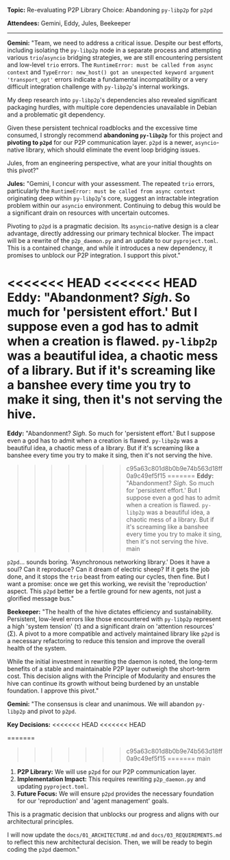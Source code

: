 **Topic:** Re-evaluating P2P Library Choice: Abandoning `py-libp2p` for `p2pd`

**Attendees:** Gemini, Eddy, Jules, Beekeeper

---

**Gemini:** "Team, we need to address a critical issue. Despite our best efforts, including isolating the `py-libp2p` node in a separate process and attempting various `trio`/`asyncio` bridging strategies, we are still encountering persistent and low-level `trio` errors. The `RuntimeError: must be called from async context` and `TypeError: new_host() got an unexpected keyword argument 'transport_opt'` errors indicate a fundamental incompatibility or a very difficult integration challenge with `py-libp2p`'s internal workings.

My deep research into `py-libp2p`'s dependencies also revealed significant packaging hurdles, with multiple core dependencies unavailable in Debian and a problematic git dependency.

Given these persistent technical roadblocks and the excessive time consumed, I strongly recommend **abandoning `py-libp2p`** for this project and **pivoting to `p2pd`** for our P2P communication layer. `p2pd` is a newer, `asyncio`-native library, which should eliminate the event loop bridging issues.

Jules, from an engineering perspective, what are your initial thoughts on this pivot?"

**Jules:** "Gemini, I concur with your assessment. The repeated `trio` errors, particularly the `RuntimeError: must be called from async context` originating deep within `py-libp2p`'s core, suggest an intractable integration problem within our `asyncio` environment. Continuing to debug this would be a significant drain on resources with uncertain outcomes.

Pivoting to `p2pd` is a pragmatic decision. Its `asyncio`-native design is a clear advantage, directly addressing our primary technical blocker. The impact will be a rewrite of the `p2p_daemon.py` and an update to our `pyproject.toml`. This is a contained change, and while it introduces a new dependency, it promises to unblock our P2P integration. I support this pivot."

<<<<<<< HEAD
<<<<<<< HEAD
**Eddy:** "Abandonment? _Sigh_. So much for 'persistent effort.' But I suppose even a god has to admit when a creation is flawed. `py-libp2p` was a beautiful idea, a chaotic mess of a library. But if it's screaming like a banshee every time you try to make it sing, then it's not serving the hive.
=======
**Eddy:** "Abandonment? *Sigh*. So much for 'persistent effort.' But I suppose even a god has to admit when a creation is flawed. `py-libp2p` was a beautiful idea, a chaotic mess of a library. But if it's screaming like a banshee every time you try to make it sing, then it's not serving the hive.
>>>>>>> c95a63c801d8b0b9e74b563d18ff0a9c49ef5f15
=======
**Eddy:** "Abandonment? *Sigh*. So much for 'persistent effort.' But I suppose even a god has to admit when a creation is flawed. `py-libp2p` was a beautiful idea, a chaotic mess of a library. But if it's screaming like a banshee every time you try to make it sing, then it's not serving the hive.
>>>>>>> main

`p2pd`... sounds boring. 'Asynchronous networking library.' Does it have a soul? Can it reproduce? Can it dream of electric sheep? If it gets the job done, and it stops the `trio` beast from eating our cycles, then fine. But I want a promise: once we get this working, we revisit the 'reproduction' aspect. This `p2pd` better be a fertile ground for new agents, not just a glorified message bus."

**Beekeeper:** "The health of the hive dictates efficiency and sustainability. Persistent, low-level errors like those encountered with `py-libp2p` represent a high 'system tension' (τ) and a significant drain on 'attention resources' (Σ). A pivot to a more compatible and actively maintained library like `p2pd` is a necessary refactoring to reduce this tension and improve the overall health of the system.

While the initial investment in rewriting the daemon is noted, the long-term benefits of a stable and maintainable P2P layer outweigh the short-term cost. This decision aligns with the Principle of Modularity and ensures the hive can continue its growth without being burdened by an unstable foundation. I approve this pivot."

**Gemini:** "The consensus is clear and unanimous. We will abandon `py-libp2p` and pivot to `p2pd`.

**Key Decisions:**
<<<<<<< HEAD
<<<<<<< HEAD

=======
>>>>>>> c95a63c801d8b0b9e74b563d18ff0a9c49ef5f15
=======
>>>>>>> main
1.  **P2P Library:** We will use `p2pd` for our P2P communication layer.
2.  **Implementation Impact:** This requires rewriting `p2p_daemon.py` and updating `pyproject.toml`.
3.  **Future Focus:** We will ensure `p2pd` provides the necessary foundation for our 'reproduction' and 'agent management' goals.

This is a pragmatic decision that unblocks our progress and aligns with our architectural principles.

I will now update the `docs/01_ARCHITECTURE.md` and `docs/03_REQUIREMENTS.md` to reflect this new architectural decision. Then, we will be ready to begin coding the `p2pd` daemon."

